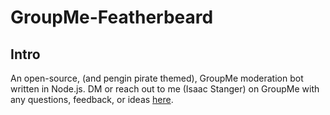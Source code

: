 # GroupMe-Featherbeard
## Intro
An open-source, (and pengin pirate themed), GroupMe moderation bot written in Node.js. 
DM or reach out to me (Isaac Stanger) on GroupMe with any questions, feedback, or ideas [here](https://groupme.com/contact/93645911/a2jufjEF).